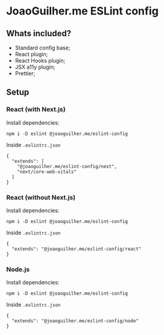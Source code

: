 # JoaoGuilher.me ESLint config

## Whats included?

- Standard config base;
- React plugin;
- React Hooks plugin;
- JSX a11y plugin;
- Prettier;

## Setup

### React (with Next.js)

Install dependencies:
```
npm i -D eslint @joaoguilher.me/eslint-config
```
Inside `.eslintrc.json`
```
{
  "extends": [
    "@joaoguilher.me/eslint-config/next", 
    "next/core-web-vitals"
  ]
}
```

### React (without Next.js)

Install dependencies:
```
npm i -D eslint @joaoguilher.me/eslint-config
```
Inside `.eslintrc.json`
```
{
  "extends": "@joaoguilher.me/eslint-config/react"
}
```

### Node.js

Install dependencies:
```
npm i -D eslint @joaoguilher.me/eslint-config
```
Inside `.eslintrc.json`
```
{
  "extends": "@joaoguilher.me/eslint-config/node"
}
```
